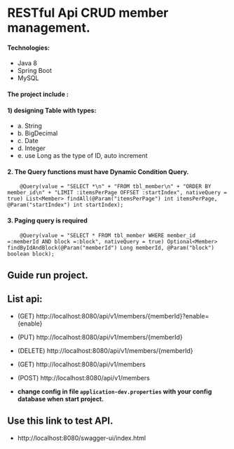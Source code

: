 # RESTful Api CRUD member management.

#### Technologies:

- Java 8
- Spring Boot
- MySQL



#### The project include :
#### 1) designing Table with types:
- a. String
- b. BigDecimal
- c. Date
- d. Integer
- e. use Long as the type of ID, auto increment
#### 2. The Query functions must have Dynamic Condition Query.
`    @Query(value = "SELECT *\n" +
"FROM tbl_member\n" +
"ORDER BY member_id\n" +
"LIMIT :itemsPerPage OFFSET :startIndex", nativeQuery = true)
List<Member> findAll(@Param("itemsPerPage") int itemsPerPage, @Param("startIndex") int startIndex);`
#### 3. Paging query is required
`    @Query(value = "SELECT * FROM tbl_member WHERE member_id =:memberId AND block =:block", nativeQuery = true)
Optional<Member> findByIdAndBlock(@Param("memberId") Long memberId, @Param("block") boolean block);`
## Guide run project.
## List api:
- (GET) http://localhost:8080/api/v1/members/{memberId}?enable={enable}
- (PUT) http://localhost:8080/api/v1/members/{memberId}
- (DELETE) http://localhost:8080/api/v1/members/{memberId}
- (GET) http://localhost:8080/api/v1/members
- (POST) http://localhost:8080/api/v1/members



- **change config in file `application-dev.properties` with your config database when start project.**

## Use this link to test API.
- http://localhost:8080/swagger-ui/index.html





